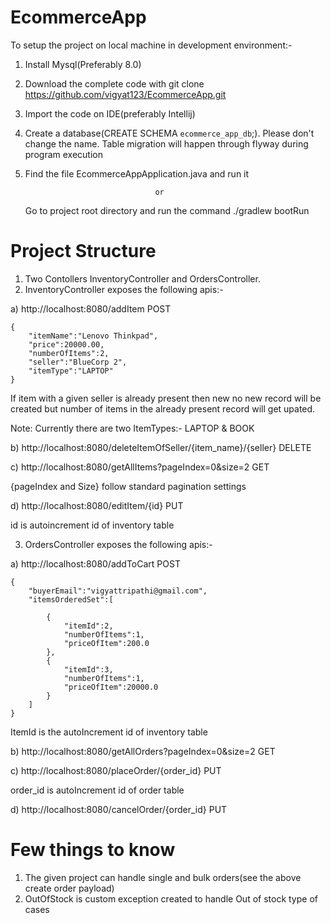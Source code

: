 # EcommerceApp
To setup the project on local machine in development environment:-
1) Install Mysql(Preferably 8.0)
2) Download the complete code with git clone https://github.com/vigyat123/EcommerceApp.git
3) Import the code on IDE(preferably Intellij)
4) Create a database(CREATE SCHEMA `ecommerce_app_db`;). Please don't change the name. Table migration will happen through flyway during      program execution
5) Find the file EcommerceAppApplication.java and run it

                                    or
   Go to project root directory and run the command ./gradlew bootRun

# Project Structure
1) Two Contollers InventoryController and OrdersController.
2) InventoryController exposes the following apis:-


a) http://localhost:8080/addItem 
POST

    {
        "itemName":"Lenovo Thinkpad",
        "price":20000.00,
        "numberOfItems":2,
        "seller":"BlueCorp 2",
        "itemType":"LAPTOP"
    }

If item with a given seller is already present then new no new record will be created but number of items in the already present record will get upated.

Note: Currently there are two ItemTypes:- LAPTOP & BOOK

b) http://localhost:8080/deleteItemOfSeller/{item_name}/{seller} 
   DELETE
   
c) http://localhost:8080/getAllItems?pageIndex=0&size=2
GET

{pageIndex and Size} follow standard pagination settings

d) http://localhost:8080/editItem/{id}
PUT

id is autoincrement id of inventory table
   
3) OrdersController exposes the following apis:-

a) http://localhost:8080/addToCart 
POST


    {
        "buyerEmail":"vigyattripathi@gmail.com",
        "itemsOrderedSet":[

	        {
		        "itemId":2,
		        "numberOfItems":1,
	            "priceOfItem":200.0
	        },
	        {
		        "itemId":3,
		        "numberOfItems":1,
		        "priceOfItem":20000.0
	        }
        ]
    }


ItemId is the autoIncrement id of inventory table

b) http://localhost:8080/getAllOrders?pageIndex=0&size=2
GET

c) http://localhost:8080/placeOrder/{order_id}
PUT

order_id is autoIncrement id of order table

d) http://localhost:8080/cancelOrder/{order_id}
PUT

# Few things to know
1) The given project can handle single and bulk orders(see the above create order payload)
2) OutOfStock is custom exception created to handle Out of stock type of cases
